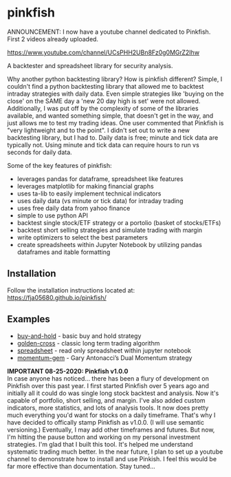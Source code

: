 pinkfish
======     

ANNOUNCEMENT: I now have a youtube channel dedicated to Pinkfish.  First 2 videos already uploaded.

https://www.youtube.com/channel/UCsPHH2UBn8Fz0g0MGrZ2Ihw


A backtester and spreadsheet library for security analysis.

Why another python backtesting library?  How is pinkfish different?
Simple, I couldn't find a python backtesting library that allowed me to backtest intraday strategies with daily data.  Even simple strategies like 'buying on the close' on the SAME day a 'new 20 day high is set' were not allowed.  Additionally, I was put off by the complexity of some of the libraries available, and wanted something simple, that doesn't get in the way, and just allows me to test my trading ideas.  One user commented that Pinkfish is "very lightweight and to the point".  I didn't set out to write a new backtesting library, but I had to.  Daily data is free; minute and tick data are typically not.  Using minute and tick data can require hours to run vs seconds for daily data.

Some of the key features of pinkfish:
 - leverages pandas for dataframe, spreadsheet like features
 - leverages matplotlib for making financial graphs
 - uses ta-lib to easily implement technical indicators
 - uses daily data (vs minute or tick data) for intraday trading
 - uses free daily data from yahoo finance
 - simple to use python API
 - backtest single stock/ETF strategy or a portolio (basket of stocks/ETFs)
 - backtest short selling strategies and simulate trading with margin
 - write optimizers to select the best parameters
 - create spreadsheets within Jupyter Notebook by utilizing pandas dataframes and itable formatting

## Installation
Follow the installation instructions located at:
https://fja05680.github.io/pinkfish/

## Examples
 - [buy-and-hold](https://fja05680.github.io/pinkfish/examples/buy-and-hold.html) - basic buy and hold strategy
 - [golden-cross](http://fja05680.github.io/pinkfish/examples/golden-cross.html) - classic long term trading algorithm
 - [spreadsheet](https://fja05680.github.io/pinkfish/examples/spreadsheet.html) - read only spreadsheet within jupyter notebook
 - [momentum-gem](http://fja05680.github.io/pinkfish/examples/momentum-gem.html) - Gary Antonacci’s Dual Momentum strategy
 
 **IMPORTANT 08-25-2020: Pinkfish v1.0.0**  
In case anyone has noticed...  there has been a flury of development on Pinkfish over this past year.  I first started Pinkfish over 5 years ago and initially all it could do was single long stock backtest and analysis.  Now it's capable of portfolio, short selling, and margin.  I've also added custom indicators, more statistics, and lots of analysis tools.  It now does pretty much everything you'd want for stocks on a daily timeframe.  That's why I have decided to offically stamp Pinkfish as v1.0.0.  (I will use semantic versioning.)  Eventually, I may add other timeframes and futures.  But now, I'm hitting the pause button and working on my personal investment strategies.  I'm glad that I built this tool.  It's helped me understand systematic trading much better.  In the near future, I plan to set up a youtube channel to demonstrate how to install and use Pinkish.  I feel this would be far more effective than documentation.  Stay tuned...

